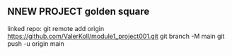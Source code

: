 ## NNEW PROJECT golden square

linked repo: git remote add origin https://github.com/ValerKoll/module1_project001.git
git branch -M main
git push -u origin main
